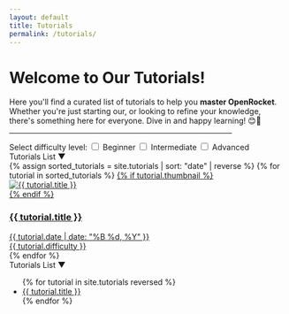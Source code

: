 ```yaml
---
layout: default
title: Tutorials
permalink: /tutorials/
---
```


<!-- Introduction -->
<div class="tutorial-introduction">
  <h1>Welcome to Our Tutorials!</h1>
  <p>Here you'll find a curated list of tutorials to help you <b>master OpenRocket</b>. <br>Whether you're just starting our, or looking to refine your knowledge, there's something here for everyone. Dive in and happy learning! 😊🚀</p>
</div>

<hr style="width: 80%">

<!-- Difficulty filter -->
<div class="difficulty-filter">
  <span class="label-select-difficulty">Select difficulty level:</span>

  <input type="checkbox" id="beginner" value="beginner" onchange="filterTutorials()">
  <label for="beginner" data-difficulty="beginner">Beginner</label>

  <input type="checkbox" id="intermediate" value="intermediate" onchange="filterTutorials()">
  <label for="intermediate" data-difficulty="intermediate">Intermediate</label>

  <input type="checkbox" id="advanced" value="advanced" onchange="filterTutorials()">
  <label for="advanced" data-difficulty="advanced">Advanced</label>
</div>

<div class="tutorial-container">
  <!-- This will be our button to show the tutorial list on mobile -->
  <div id="mobile-toggle" class="mobile-toggle" onclick="toggleList()">Tutorials List ▼</div>

  <!-- Tutorial content -->
  <div class="tutorials">
    {% assign sorted_tutorials = site.tutorials | sort: "date" | reverse %}
    {% for tutorial in sorted_tutorials %}
      <a href="{{ tutorial.url }}" class="tutorial-tile">
            {% if tutorial.thumbnail %}
                <div class="tutorial-thumbnail">
                    <img src="{{ tutorial.thumbnail }}" alt="{{ tutorial.title }}">
                </div>
            {% endif %}
            <div class="tutorial-title">
                <h3>{{ tutorial.title }}</h3>
            </div>
            <div class="filler" style="flex-grow: 1;"></div>
            <div class="date-difficulty-wrapper">
              <div class="tutorial-date">{{ tutorial.date | date: "%B %d, %Y" }}</div>
              <div class="tutorial-difficulty" data-difficulty="{{ tutorial.difficulty }}" title="{{ site.data.tutorial_difficulties[tutorial.difficulty].tooltip }}">{{ tutorial.difficulty }}</div>
          </div>
      </a>
    {% endfor %}
  </div>

  <!-- Sidebar with expandable/collapsible list -->
  <div class="tutorial-selection">
    <div class="toggle-list">
      <div class="toggle-header" onclick="toggleList()">
        Tutorials List ▼
      </div>
      <ul id="tutorialsList" class="collapsed">
        {% for tutorial in site.tutorials reversed %}
          <li><a href="{{ tutorial.url }}">{{ tutorial.title }}</a></li>
        {% endfor %}
      </ul>
    </div>
  </div>
</div>
